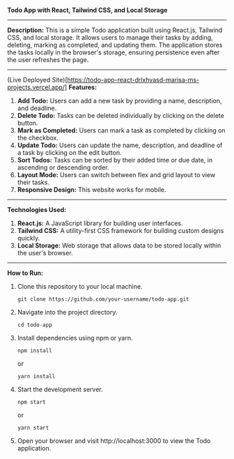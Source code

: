 **Todo App with React, Tailwind CSS, and Local Storage**

---

**Description:**
This is a simple Todo application built using React.js, Tailwind CSS, and local storage. It allows users to manage their tasks by adding, deleting, marking as completed, and updating them. The application stores the tasks locally in the browser's storage, ensuring persistence even after the user refreshes the page.

---
(Live Deployed Site)[https://todo-app-react-drlxhvasd-marisa-ms-projects.vercel.app/] 
**Features:**
1. **Add Todo:** Users can add a new task by providing a name, description, and deadline.
2. **Delete Todo:** Tasks can be deleted individually by clicking on the delete button.
3. **Mark as Completed:** Users can mark a task as completed by clicking on the checkbox.
4. **Update Todo:** Users can update the name, description, and deadline of a task by clicking on the edit button.
5. **Sort Todos:** Tasks can be sorted by their added time or due date, in ascending or descending order.
6. **Layout Mode:** Users can switch between flex and grid layout to view their tasks.
7. **Responsive Design:** This website works for mobile.

---

**Technologies Used:**
1. **React.js:** A JavaScript library for building user interfaces.
2. **Tailwind CSS:** A utility-first CSS framework for building custom designs quickly.
3. **Local Storage:** Web storage that allows data to be stored locally within the user's browser.

---

**How to Run:**
1. Clone this repository to your local machine.
   ```
   git clone https://github.com/your-username/todo-app.git
   ```
2. Navigate into the project directory.
   ```
   cd todo-app
   ```
3. Install dependencies using npm or yarn.
   ```
   npm install
   ```
   or
   ```
   yarn install
   ```
4. Start the development server.
   ```
   npm start
   ```
   or
   ```
   yarn start
   ```
5. Open your browser and visit http://localhost:3000 to view the Todo application.

